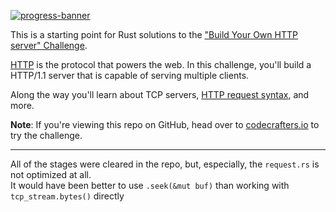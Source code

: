 [![progress-banner](https://backend.codecrafters.io/progress/http-server/daf9d874-2bd7-42a3-a62c-629c23aeb4c6)](https://app.codecrafters.io/users/codecrafters-bot?r=2qF)

This is a starting point for Rust solutions to the
["Build Your Own HTTP server" Challenge](https://app.codecrafters.io/courses/http-server/overview).

[HTTP](https://en.wikipedia.org/wiki/Hypertext_Transfer_Protocol) is the
protocol that powers the web. In this challenge, you'll build a HTTP/1.1 server
that is capable of serving multiple clients.

Along the way you'll learn about TCP servers,
[HTTP request syntax](https://www.w3.org/Protocols/rfc2616/rfc2616-sec5.html),
and more.

**Note**: If you're viewing this repo on GitHub, head over to
[codecrafters.io](https://codecrafters.io) to try the challenge.

___

All of the stages were cleared in the repo, but, especially, the `request.rs` is not optimized at all.  
It would have been better to use `.seek(&mut buf)` than working with `tcp_stream.bytes()` directly
